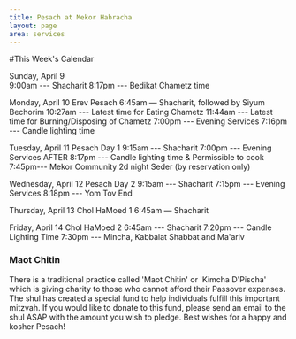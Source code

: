 ```yaml
---
title: Pesach at Mekor Habracha
layout: page
area: services
---
```


#This Week's Calendar

Sunday,  April 9  
9:00am ---  Shacharit
8:17pm --- Bedikat Chametz time

Monday, April 10   Erev Pesach
6:45am — Shacharit, followed by Siyum Bechorim
10:27am --- Latest time for Eating Chametz
11:44am ---  Latest time for Burning/Disposing of Chametz
7:00pm --- Evening Services
7:16pm --- Candle lighting time

Tuesday, April 11   Pesach Day 1
9:15am --- Shacharit
7:00pm --- Evening Services 
AFTER 8:17pm --- Candle lighting time & Permissible to cook
7:45pm--- Mekor Community 2d night Seder (by reservation only)

Wednesday, April 12   Pesach Day 2
9:15am --- Shacharit
7:15pm --- Evening Services
8:18pm --- Yom Tov End

Thursday, April 13   Chol HaMoed 1
6:45am — Shacharit

Friday, April 14   Chol HaMoed 2
6:45am --- Shacharit
7:20pm --- Candle Lighting Time
7:30pm ---  Mincha, Kabbalat Shabbat and Ma'ariv
   

### Maot Chitin

There is a traditional practice called 'Maot Chitin' or 'Kimcha D'Pischa' which is giving charity to those who cannot afford their Passover expenses. The shul has created a special fund to help individuals fulfill this important mitzvah. If you would like to donate to this fund, please send an email to the shul ASAP with the amount you wish to pledge. 
Best wishes for a happy and kosher Pesach!
